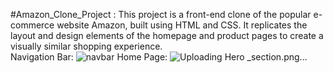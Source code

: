 
#Amazon_Clone_Project : This project is a front-end clone of the popular e-commerce website Amazon, built using HTML and CSS. It replicates the layout and design elements of the homepage and product pages to create a visually similar shopping experience.
<Br>
Navigation Bar:
![navbar](https://github.com/user-attachments/assets/e6b6fd83-3b4f-41ea-96d7-cd7be23ea14b)
Home Page:
![Uploading Hero _section.png…]()

